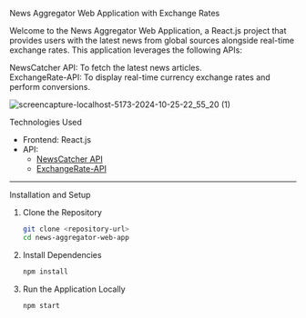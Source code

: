 News Aggregator Web Application with Exchange Rates  

Welcome to the News Aggregator Web Application, a React.js project that provides users with the latest news from global sources alongside real-time exchange rates. This application leverages the following APIs:  

NewsCatcher API: To fetch the latest news articles.  
ExchangeRate-API: To display real-time currency exchange rates and perform conversions.

![screencapture-localhost-5173-2024-10-25-22_55_20 (1)](https://github.com/user-attachments/assets/daf33d39-d5a7-402c-b4f5-459a1474113f)

Technologies Used  
- Frontend: React.js
- API:  
  - [NewsCatcher API](https://www.newscatcherapi.com/)  
  - [ExchangeRate-API](https://www.exchangerate-api.com/)  

---

Installation and Setup  

1. Clone the Repository 
   ```bash
   git clone <repository-url>
   cd news-aggregator-web-app
   ```

2. Install Dependencies  
   ```bash
   npm install
   ```

4. Run the Application Locally
   ```bash
   npm start
   ```
